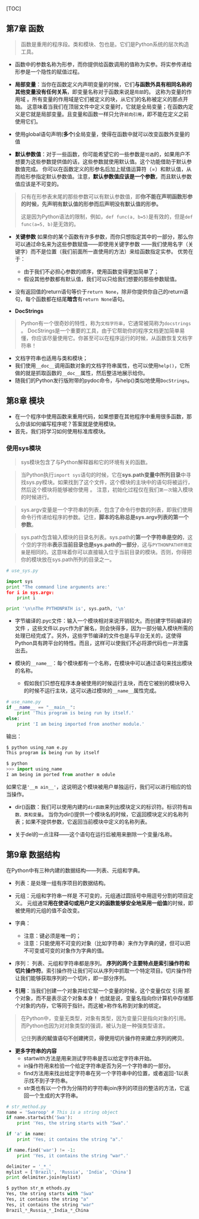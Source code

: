 [TOC]

## 第7章 函数
>函数是重用的程序段。类和模块、包也是。它们是Python系统的层次构造工具。

- 函数中的参数名称为形参，而你提供给函数调用的值称为实参。将实参传递给形参是一个隐性的赋值过程。

- **局部变量**：当你在函数定义内声明变量的时候，它们**与函数外具有相同名称的其他变量没有任何关系**，即变量名称对于函数来说是`局部`的。
这称为变量的作用域 。所有变量的作用域是它们被定义的块，从它们的名称被定义的那点开始。
这意味着当我们在顶层文件中定义变量时，它就是全局变量；在函数内定义是它就是局部变量。且变量和函数一样只允许`前向引用`，即不能在定义之前使用它们。

- 使用global语句声明(**多个**)全局变量，使得在函数中就可以改变函数外变量的值

- **默认参数值**：对于一些函数，你可能希望它的一些参数是`可选`的，如果用户不想要为这些参数提供值的话，这些参数就使用默认值。这个功能借助于默认参数值完成。
你可以在函数定义的形参名后加上赋值运算符（=）和默认值，从而给形参指定默认参数值。注意，**默认参数值应该是一个参数**，而且默认参数值应该是不可变的。
> 只有在形参表末尾的那些参数可以有默认参数值，即**你不能在声明函数形参的时候，先声明有默认值的形参而后声明没有默认值的形参。**
>
>这是因为Python语法的限制，例如，`def func(a, b=5)`是有效的，但是`def func(a=5, b)`是无效的。

- **关键参数**
如果你的某个函数有许多参数，而你只想指定其中的一部分，那么你可以通过命名来为这些参数赋值——即使用关键字参数 ——我们使用名字（关键字）而不是位置（我们前面所一直使用的方法）来给函数指定实参。
优势在于：
  - 由于我们不必担心参数的顺序，使用函数变得更加简单了；
  - 假设其他参数都有默认值，我们可以只给我们想要的那些参数赋值。

- 没有返回值的return语句等价于`return None`，除非你提供你自己的return语句，每个函数都在结尾**暗含**有`return None`语句。

- **DocStrings**
> Python有一个很奇妙的特性，称为`文档字符串`，它通常被简称为`docstrings `。
> DocStrings是一个重要的工具，由于它帮助你的程序文档更加简单易懂，你应该尽量使用它。你甚至可以在程序运行的时候，从函数恢复文档字符串！

  - 文档字符串也适用与类和模块；
  - 我们使用`__doc__`调用函数对象的文档字符串属性，也可以使用`help()`，它所做的就是抓取函数的`__doc__`属性，然后整洁地展示给你。
  - 随我们的Python发行版附带的pydoc命令，与help()类似地使用`DocStrings`。

## 第8章 模块
- 在一个程序中使用函数来重用代码，如果想要在其他程序中重用很多函数，那么你该如何编写程序呢？答案就是使用模块。
- 首先，我们将学习如何使用标准库模块。

### 使用sys模块
> sys模块包含了与Python解释器和它的环境有关的函数。

> 当Python执行`import sys`语句的时候，它在**sys.path变量中所列目录**中寻找sys.py模块。如果找到了这个文件，这个模块的主块中的语句将被运行，然后这个模块将能够被你使用 。
> 注意，初始化过程仅在我们`第一次`输入模块的时候进行。

> sys.argv变量是一个字符串的列表，包含了命令行参数的列表，即我们使用命令行传递给程序的参数。记住，**脚本的名称总是sys.argv列表的第一个参数**。

> sys.path包含输入模块的目录名列表。sys.path的**第一个字符串是空的**，这个空的字符串**表示当前目录也是sys.path的一部分**，这与`PYTHONPATH环境变量`是相同的。这意味着你可以直接输入位于当前目录的模块。否则，你得把你的模块放在sys.path所列的目录之一。
```python
# use_sys.py

import sys
print "The command line arguments are:'
for i in sys.argv:
	print i

print '\n\nThe PYTHONPATH is', sys.path, '\n'
```

- 字节编译的.pyc文件：输入一个模块相对来说开销较大。而创建字节码编译的文件 ，这些文件以.pyc作为扩展名，则会快得多，因为一部分输入模块所需的处理已经完成了。另外，这些字节编译的文件也是与平台无关的，这使得Python具有跨平台的特性。而且，这样可以使我们不必将源代码也一并泄露出去。

- 模块的`__name__`：每个模块都有一个名称，在模块中可以通过语句来找出模块的名称。
   - 假如我们只想在程序本身被使用的时候运行主块，而在它被别的模块导入的时候不运行主块，这可以通过模块的`__name__`属性完成。

```python
# use_name.py
if __name__ == "__main__":
	print 'This program is being run by itself.'
else:
	print 'I am being imported from another module.'
``` 
输出：
```python
$ python using_nam e.py
This program is being run by itself

$ python
>>> import using_name
I am being im ported from another m odule
```
如果它是`'__m ain__'`，这说明这个模块被用户单独运行，我们可以进行相应的恰当操作。

- dir()函数：我们可以使用内建的`dir函数`来列出模块定义的标识符。标识符有`函数、类和变量`。
当你为dir()提供一个模块名的时候，它返回模块定义的名称列表；如果不提供参数，它返回当前模块中定义的名称列表。

- 关于del的一点注释——这个语句在运行后被用来删除一个变量/名称。

## 第9章 数据结构
在Python中有三种内建的数据结构——列表、元组和字典。

- 列表：是处理一组有序项目的数据结构。
- 元组：元组和字符串一样是 不可变的，元组通过圆括号中用逗号分割的项目定义。
元组通常**用在使语句或用户定义的函数能够安全地采用一组值**的时候，即被使用的元组的值不会改变。

- 字典：
  - 注意：键必须是唯一的；
  - 注意：只能使用不可变的对象（比如字符串）来作为字典的键，但可以把不可变或可变的对象作为字典的值。

- 序列：
列表、元组和字符串都是序列。
**序列的两个主要特点是索引操作符和切片操作符**。索引操作符让我们可以从序列中抓取一个特定项目。切片操作符让我们能够获取序列的一个切片，即一部分序列。

-  **引用**：当我们创建一个对象并给它赋一个变量的时候，这个变量仅仅 引用 那个对象，而不是表示这个对象本身！
也就是说，变量名指向你计算机中存储那个对象的内存，它等同于指针。而这被>称作名称到对象的绑定。
>在Python中，变量无类型，对象有类型，因为变量只是指向对象的引用。而Python也因为对对象类型的强调，被认为是一种强类型语言。
>
>记住**列表的赋值语句不创建拷贝，得使用切片操作符来建立序列的拷贝**。

- **更多字符串的内容**
  - startwith方法是用来测试字符串是否以给定字符串开始。
  - in操作符用来检验一个给定字符串是否为另一个字符串的一部分。
  - find方法用来找出给定字符串在另一个字符串中的位置，或者返回-1以表示找不到子字符串。
  - str类也有以一个作为分隔符的字符串join序列的项目的整洁的方法，它返回一个生成的大字符串。
```python
# str_method.py
name = 'Swaroop' # This is a string object
if name.startwith('Swa'):
	print 'Yes, the string starts with "Swa".'

if 'a' in name:
	print 'Yes, it contains the string "a".'

if name.find('war') != -1:
	print 'Yes, it contains the string "war".'

delimiter = '_*_'
mylist = ['Brazil', 'Russia', 'India', 'China']
print delimiter.join(mylist)
```
```python
$ python str_m ethods.py
Yes, the string starts with "Swa"
Yes, it contains the string "a"
Yes, it contains the string "war"
Brazil_*_Russia_*_India_*_China
```


